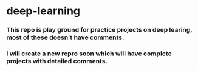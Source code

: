 # deep-learning

### This repo is play ground for practice projects on deep learing, most of these doesn't have comments.
### I will create a new repro soon which will have complete projects with detailed comments.
